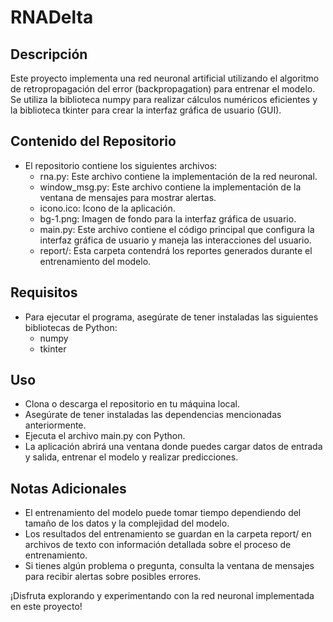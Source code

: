 # RNADelta

## Descripción
Este proyecto implementa una red neuronal artificial utilizando el algoritmo de retropropagación del error (backpropagation) para entrenar el modelo. Se utiliza la biblioteca numpy para realizar cálculos numéricos eficientes y la biblioteca tkinter para crear la interfaz gráfica de usuario (GUI).

## Contenido del Repositorio
* El repositorio contiene los siguientes archivos:
    - rna.py: Este archivo contiene la implementación de la red neuronal.
    - window_msg.py: Este archivo contiene la implementación de la ventana de mensajes para mostrar alertas.
    - icono.ico: Icono de la aplicación.
    - bg-1.png: Imagen de fondo para la interfaz gráfica de usuario.
    - main.py: Este archivo contiene el código principal que configura la interfaz gráfica de usuario y maneja las interacciones del usuario.
    - report/: Esta carpeta contendrá los reportes generados durante el entrenamiento del modelo.

## Requisitos
* Para ejecutar el programa, asegúrate de tener instaladas las siguientes bibliotecas de Python:
    - numpy
    - tkinter

## Uso
* Clona o descarga el repositorio en tu máquina local.
* Asegúrate de tener instaladas las dependencias mencionadas anteriormente.
* Ejecuta el archivo main.py con Python.
* La aplicación abrirá una ventana donde puedes cargar datos de entrada y salida, entrenar el modelo y realizar predicciones.

## Notas Adicionales
* El entrenamiento del modelo puede tomar tiempo dependiendo del tamaño de los datos y la complejidad del modelo.
* Los resultados del entrenamiento se guardan en la carpeta report/ en archivos de texto con información detallada sobre el proceso de entrenamiento.
* Si tienes algún problema o pregunta, consulta la ventana de mensajes para recibir alertas sobre posibles errores.

¡Disfruta explorando y experimentando con la red neuronal implementada en este proyecto!
